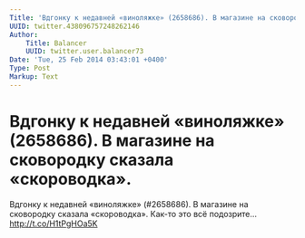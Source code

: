 ```yaml
---
Title: 'Вдгонку к недавней «виноляжке» (2658686). В магазине на сковородку сказала «скороводка».'
UUID: twitter.438096757248262146
Author:
    Title: Balancer
    UUID: twitter.user.balancer73
Date: 'Tue, 25 Feb 2014 03:43:01 +0400'
Type: Post
Markup: Text
---
```


# Вдгонку к недавней «виноляжке» (2658686). В магазине на сковородку сказала «скороводка».

Вдгонку к недавней «виноляжке» (#2658686). В магазине на
сковородку сказала «скороводка». Как-то это всё подозрите…
http://t.co/H1tPgHOa5K